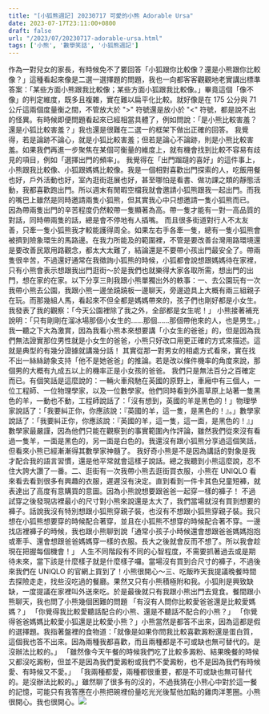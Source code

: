 ```yaml
---
title: "[小狐熊週記] 20230717 可愛的小熊 Adorable Ursa"
date: 2023-07-17T23:11:00+0800
draft: false
url: "/2023/07/20230717-adorable-ursa.html"
tags: ['小熊', '數學笑話', '小狐熊週記']
---
```


作為一對兒女的家長，有時候免不了要回答「小狐跟你比較像？還是小熊跟你比較像？」這種看起來像是二選一選擇題的問題，我也一向都客客觀觀地老實講出標準答案：「某些方面小熊跟我比較像；某些方面小狐跟我比較像。」畢竟這個「像不像」的判定維度，既多且複雜，實在難以扁平化比較。就好像是在 175 公分與 71 公斤這兩個度量衡之間，不管放大於 ">" 符號還是放小於 "<" 符號，都是說不出的怪異。有時候即便問題看起來已經相當具體了，例如問說：「是小熊比較害羞？還是小狐比較害羞？」我也還是很難在二選一的框架下做出正確的回答。 我覺得，若是論跡不論心，就是小狐比較害羞；但若是論心不論跡，則是小熊比較害羞。如果我們再進一步聚焦在某個可衡量的維度上，就有機會找到比較不容易有歧見的項目，例如「選擇出門的頻率」。 我覺得在「出門蹓躂的喜好」的這件事上，小熊跟我比較像、小狐跟媽媽比較像。我是一個相對喜歡出門探索的人，吃飯用餐也好，戶外活動也好，室內逛街逛展也好，甚至哪怕是看書、做功課之類的靜態活動，我都喜歡跑出門。所以週末有閒暇空檔我就會邀請小狐熊跟我一起出門。而我的嘴巴上雖然是同時邀請兩隻小狐熊，但其實我心中只想邀請一隻小狐熊而已。 因為帶兩隻出門的辛苦程度仍然較帶一隻顯著為高。帶一隻才能有一對一高品質的對話，同時帶兩隻的話，總是會不停地有人插嘴。 而且很多街道對行人不太友善，只牽一隻小狐熊我才較能護得周全。如果左右手各牽一隻，總有一隻小狐熊會被擠到險象環生的馬路邊。在我力所能及的範圍裡，不管是要改善台灣用路環境還是要改善民眾用路觀念，都太大太難了，結論還是不要帶小孩出門最安全了。帶兩隻很辛苦，不過還好通常在我徵詢小狐熊的時候，小狐都會說想跟媽媽待在家裡，只有小熊會表示想跟我出門逛街～於是我們也就樂得大家各取所需，想出門的出門，想在家的在家。以下分享三則我跟小熊單獨出外的軼事：一、去公園玩有一次我帶小熊去公園，我跟小熊一邊坐蹺蹺板一邊聊天，旁邊遊具上大概有兩三組親子在玩。而那幾組人馬，看起來不但全都是媽媽帶來的，孩子們也剛好都是小女生。 我發表了我的觀察：「今天公園裡除了我之外，全部都是女生呢！」 小熊接著補充說明：「只有剛剛在溜冰場那個小女生的……那個……那個帶他來的人，也是男生。」我一聽之下大為激賞，因為我看小熊本來想要講「小女生的爸爸」的，但是因為我們無法證實那位男性就是小女生的爸爸，小熊只好改口用更正確的方式來描述。這就是典型的有幾分證據就講幾分話！ 其實從那一對男女的相處方式看來，實在找不出一絲絲跡象支持「他不是她爸爸」的推論。若是改以條件機率的角度來說，那個男的大概有九成五以上的機率正是小女孩的爸爸。 我們只是無法百分之百確定而已。有個笑話是這麼說的：一輛火車飛馳在英國的原野上，車廂中有三個人，一位工程師、一位物理學家，以及一位數學家。他們同時看到外面草原上站著一隻黑色的羊，一動也不動，工程師說話了：「沒有想到，英國的羊是黑色的！」物理學家說話了：「我要糾正你，你應該說：『英國的羊，這一隻，是黑色的！』。」數學家說話了：「我要糾正你，你應該說：『英國的羊，這一隻，這一面，是黑色的！』」數學家最嚴謹，因為他們只能在觀察到的事實範圍內作評論，雖然我們從來沒有看過一隻羊，一面是黑色的，另一面是白色的。我還沒有跟小狐熊分享過這個笑話，但看來小熊已經漸漸得其數學家神髓了。 我好奇小熊是不是因為講話的對象是我才配合我的語言習慣，還是他平常就會這樣子說話。總之我聽到小熊這麼說，忍不住大誇大讚了一番。二、逛街有一次我帶小熊去逛街買衣服，小熊在 UNIQLO 看來看去看到很多有興趣的衣服，遲遲沒有決定。直到看到一件卡其色兒童短褲，就表達出了高度有意購買的意圖。因為小熊說想要跟爸爸一起穿一樣的褲子！ 不過試穿之後發現店裡最小的尺寸對小熊來說還是太大了，我們當場就沒有買到想要的褲子。話說我沒有特別想跟小狐熊穿親子裝，也沒有不想跟小狐熊穿親子裝。我只想在小狐熊想要穿的時候配合著穿，並且在小狐熊不想穿的時候配合著不穿。一邊找店裡褲子的時候，我也跟小熊聊到說「通常小孩子小時候還會想跟爸爸媽媽抱抱或牽手、還會想跟爸爸媽媽穿一樣的衣服。長大之後就會反而不想了。所以我會趁現在把握每個機會！」 人生不同階段有不同的心智程度，不需要抓著過去或是期待未來，當下該是什麼樣子就是什麼樣子囉。當場沒有買到合尺寸的褲子，不過後來我們在 UNIQLO 的官網上買到了！小熊很開心～三、吃飯昨天我提議晚餐時間去探險走走，找些沒吃過的餐廳。果然又只有小熊積極附和我。小狐則是興致缺缺，一度提議在家裡叫外送來吃。於是最後就只有我跟小熊出門去覓食。餐間跟小熊聊天，我也問了小熊幾個困難的問題 「有沒有人問你比較愛爸爸還是比較愛媽媽？」 「你覺得我比較愛聽話配合的小熊、還是不聽話不配合的小熊？」 「你覺得爸爸媽媽比較愛小狐還是比較愛小熊？」小熊當然是都答不出來，因為這都是假的選擇題。我指著盤裡的食物道：「就像是如果你問我比較喜歡澱粉還是蛋白質，這個我也答不出來。因為兩種我都喜歡，而且兩種都是不可或缺也無可替代的。是沒辦法比較的。」 「雖然像今天午餐的時候我們吃了比較多澱粉、結果晚餐的時候又都沒吃澱粉，但並不是因為我們愛澱粉或我們不愛澱粉，也不是因為我們有時候愛、有時候又不愛。」 「我兩種都愛，兩種都很重要，都是不可或缺也無可替代的。是沒辦法比較的。」雖然聊了很多有的沒的，不過我猜在小熊心中對於這一餐的記憶，可能只有我答應在小熊把碗裡份量吃光光後幫他加點的雞肉洋蔥圈。小熊很開心。我也很開心。![](https://blogger.googleusercontent.com/img/b/R29vZ2xl/AVvXsEhUS78olS8qjx25N6zvQKhheSB8uUucqs6e1XaE5WIv3ehrcXf1_oDIqtjJBf_SgXrxSGtEKxvvL-KG3ZGz4Iong9RyLrA2YCALEPlsjejmLxje4ynrnQbENjy_YLaQrdLjZurhLGfxCiNLUJyNeFvniHmx5nAbnBn4kQHebE5hZynUqdUWeo18n75_llg/s320/PXL_20230716_022654698.jpg)


